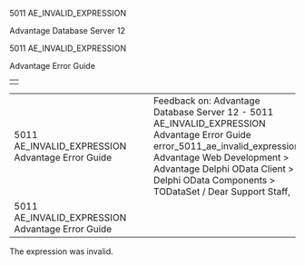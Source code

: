 5011 AE\_INVALID\_EXPRESSION




Advantage Database Server 12  

5011 AE\_INVALID\_EXPRESSION

Advantage Error Guide

|  |
| --- |
|  |

|  |  |  |  |  |
| --- | --- | --- | --- | --- |
| 5011 AE\_INVALID\_EXPRESSION  Advantage Error Guide |  |  | Feedback on: Advantage Database Server 12 - 5011 AE\_INVALID\_EXPRESSION Advantage Error Guide error\_5011\_ae\_invalid\_expression Advantage Web Development > Advantage Delphi OData Client > Delphi OData Components > TODataSet / Dear Support Staff, |  |
| 5011 AE\_INVALID\_EXPRESSION  Advantage Error Guide |  |  |  |  |

The expression was invalid.
